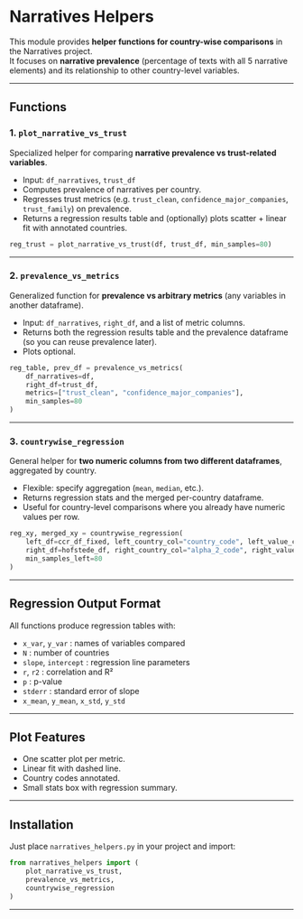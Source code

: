 # Narratives Helpers

This module provides **helper functions for country-wise comparisons** in the Narratives project.  
It focuses on **narrative prevalence** (percentage of texts with all 5 narrative elements) and its relationship to other country-level variables.

---

## Functions

### 1. `plot_narrative_vs_trust`
Specialized helper for comparing **narrative prevalence vs trust-related variables**.  
- Input: `df_narratives`, `trust_df`
- Computes prevalence of narratives per country.
- Regresses trust metrics (e.g. `trust_clean`, `confidence_major_companies`, `trust_family`) on prevalence.
- Returns a regression results table and (optionally) plots scatter + linear fit with annotated countries.

```python
reg_trust = plot_narrative_vs_trust(df, trust_df, min_samples=80)
```

---

### 2. `prevalence_vs_metrics`
Generalized function for **prevalence vs arbitrary metrics** (any variables in another dataframe).  
- Input: `df_narratives`, `right_df`, and a list of metric columns.
- Returns both the regression results table and the prevalence dataframe (so you can reuse prevalence later).
- Plots optional.

```python
reg_table, prev_df = prevalence_vs_metrics(
    df_narratives=df,
    right_df=trust_df,
    metrics=["trust_clean", "confidence_major_companies"],
    min_samples=80
)
```

---

### 3. `countrywise_regression`
General helper for **two numeric columns from two different dataframes**, aggregated by country.  
- Flexible: specify aggregation (`mean`, `median`, etc.).
- Returns regression stats and the merged per-country dataframe.
- Useful for country-level comparisons where you already have numeric values per row.

```python
reg_xy, merged_xy = countrywise_regression(
    left_df=ccr_df_fixed, left_country_col="country_code", left_value_col="Horizontal Individualism_score",
    right_df=hofstede_df, right_country_col="alpha_2_code", right_value_col="LTO",
    min_samples_left=80
)
```

---

## Regression Output Format
All functions produce regression tables with:

- `x_var`, `y_var` : names of variables compared
- `N` : number of countries
- `slope`, `intercept` : regression line parameters
- `r`, `r2` : correlation and R²
- `p` : p-value
- `stderr` : standard error of slope
- `x_mean`, `y_mean`, `x_std`, `y_std`

---

## Plot Features
- One scatter plot per metric.
- Linear fit with dashed line.
- Country codes annotated.
- Small stats box with regression summary.

---

## Installation
Just place `narratives_helpers.py` in your project and import:

```python
from narratives_helpers import (
    plot_narrative_vs_trust,
    prevalence_vs_metrics,
    countrywise_regression
)
```

---
